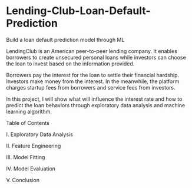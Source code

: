 # Lending-Club-Loan-Default-Prediction
 Build a loan default prediction model through ML

LendingClub is an American peer-to-peer lending company. It enables borrowers to create unsecured personal loans while investors can choose the loan to invest based on the information provided.

Borrowers pay the interest for the loan to settle their financial hardship. Investors make money from the interest. In the meanwhile, the platform charges startup fees from borrowers and service fees from investors.

In this project, I will show what will influence the interest rate and how to predict the loan behaviors through exploratory data analysis and machine learning algorithm.

Table of Contents

I. Exploratory Data Analysis

II. Feature Engineering

III. Model Fitting

IV. Model Evaluation

V. Conclusion
